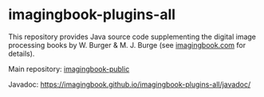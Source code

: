 # imagingbook-plugins-all

This repository provides Java source code supplementing
the digital image processing books by W. Burger & M. J. Burge
(see [imagingbook.com](https://imagingbook.com) for details).

Main repository: [imagingbook-public](https://github.com/imagingbook/imagingbook-public)

Javadoc: https://imagingbook.github.io/imagingbook-plugins-all/javadoc/
